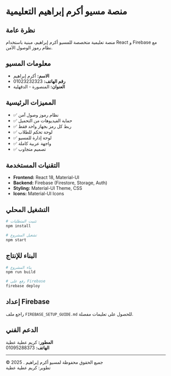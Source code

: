 # منصة مسيو أكرم إبراهيم التعليمية

## نظرة عامة

منصة تعليمية متخصصة للمسيو أكرم إبراهيم، مبنية باستخدام React و Firebase مع نظام رموز الوصول الآمن.

## معلومات المسيو

- **الاسم:** أكرم إبراهيم
- **رقم الهاتف:** 01023232323
- **العنوان:** المنصورة - الدقهلية

## المميزات الرئيسية

- ✅ نظام رموز وصول آمن
- ✅ حماية الفيديوهات من التحميل
- ✅ ربط كل رمز بجهاز واحد فقط
- ✅ لوحة تحكم للطلاب
- ✅ لوحة إدارة للمسيو
- ✅ واجهة عربية كاملة
- ✅ تصميم متجاوب

## التقنيات المستخدمة

- **Frontend:** React 18, Material-UI
- **Backend:** Firebase (Firestore, Storage, Auth)
- **Styling:** Material-UI Theme, CSS
- **Icons:** Material-UI Icons

## التشغيل المحلي

```bash
# تثبيت المتطلبات
npm install

# تشغيل المشروع
npm start
```

## البناء للإنتاج

```bash
# بناء المشروع
npm run build

# رفع على Firebase
firebase deploy
```

## إعداد Firebase

راجع ملف `FIREBASE_SETUP_GUIDE.md` للحصول على تعليمات مفصلة.

## الدعم الفني

**المطور:** كريم عطية عطية  
**الهاتف:** 01095288373

---

© 2025 . جميع الحقوق محفوظة لمسيو أكرم إبراهيم  
تطوير: كريم عطية عطية
